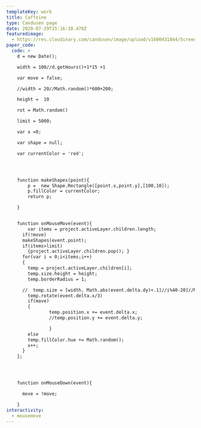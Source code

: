 ```yaml
---
templateKey: work
title: Caffeine
type: Candusen page
date: 2020-07-29T15:16:10.470Z
featuredimage:
  - https://res.cloudinary.com/candusen/image/upload/v1600431844/Screen_Shot_2020-09-17_at_6.45.53_PM_p7ujhi.png
paper_code:
  code: >
    d = new Date();

    width = 100//d.getHours()+1*15 +1

    var move = false;

    //width = 20//Math.random()*600+200;

    height =  10

    rot = Math.random()

    limit = 5000;

    var x =0;

    var shape = null;

    var currentColor = 'red';




    function makeShapes(point){
    	p =  new Shape.Rectangle([point.x,point.y],[100,10]);
    	p.fillColor = currentColor;
    	return p;

    }


    function onMouseMove(event){
    	var items = project.activeLayer.children.length;
      if(!move)
      makeShapes(event.point);
      if(items>limit)
        {project.activeLayer.children.pop(); }
      for(var i = 0;i<items;i++)
      {
        temp = project.activeLayer.children[i];
    	temp.size.height = height;
        temp.borderRadius = 1;

      //  temp.size = [width, Math.abs(event.delta.dy)+.1]//i%40-20]//Math.atan(Math.cos(event.count/-100))*200;
        temp.rotate(event.delta.x/3)
        if(move)
        {
    			temp.position.x += event.delta.x;
    			//temp.position.y += event.delta.y;

    			}
        else
        temp.fillColor.hue += Math.random();
        x++;
      }
    };




    function onMouseDown(event){

      move = !move;

    }
interactivity:
  - mousemove
---
```

